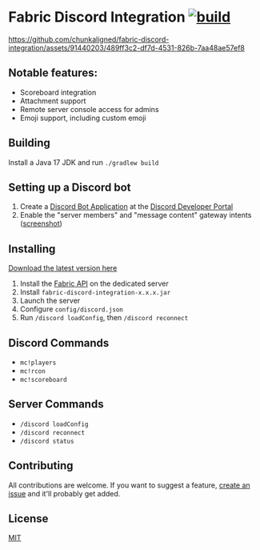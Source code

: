 # Fabric Discord Integration [![build](https://github.com/chunkaligned/fabric-discord-integration/actions/workflows/build.yml/badge.svg)](https://github.com/chunkaligned/fabric-discord-integration/actions/workflows/build.yml)

https://github.com/chunkaligned/fabric-discord-integration/assets/91440203/489ff3c2-df7d-4531-826b-7aa48ae57ef8

## Notable features:
* Scoreboard integration
* Attachment support
* Remote server console access for admins
* Emoji support, including custom emoji

## Building

Install a Java 17 JDK and run `./gradlew build`

## Setting up a Discord bot
1. Create a [Discord Bot Application](https://discord.com/developers/docs/getting-started) at the [Discord Developer Portal](https://discord.com/developers/applications)
2. Enable the "server members" and "message content" gateway intents ([screenshot](https://github.com/chunkaligned/fabric-discord-integration/assets/91440203/8435a6c9-dc9c-4f62-a93d-6b8c7ce9982a))


## Installing

[Download the latest version here](https://github.com/chunkaligned/fabric-discord-integration/releases)

1. Install the [Fabric API](https://www.curseforge.com/minecraft/mc-mods/fabric-api/files) on the dedicated server
2. Install `fabric-discord-integration-x.x.x.jar`
3. Launch the server
4. Configure `config/discord.json`
5. Run `/discord loadConfig`, then `/discord reconnect`

## Discord Commands
* `mc!players`
* `mc!rcon`
* `mc!scoreboard`

## Server Commands
* `/discord loadConfig`
* `/discord reconnect`
* `/discord status`

## Contributing

All contributions are welcome. If you want to suggest a feature, [create an issue](https://github.com/chunkaligned/fabric-discord-integration/issues/new/choose) and it'll probably get added.

## License

[MIT](/LICENSE)
